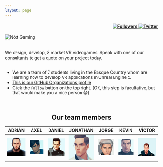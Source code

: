 ```yaml
---
layout: page
---
```


<h4 align="right">
<a href="https://github.com/Nott-Gaming">
<img src="https://img.shields.io/github/followers/Nott-Gaming?style=social" alt="Followers">
</a><a href="https://twitter.com/thenottgaming"><img src="https://nott-gaming.github.io/assets/images/icon/twitter.svg" alt="Twitter"></a>
</h4>

<div class="flex-container">
  <div class="flex-child">
    <img src="assets/images/icon/favicon.ico" alt="Nótt Gaming" width="128" height="128">
  </div>
  <div class="flex-child">
    <br/><br/>
    We design, develop, & market VR videogames. Speak with one of our consultants to get a quote on your project today.
  </div>
</div>

<br/>

* We are a team of 7 students living in the Basque Country whom are learning how to develop VR applications in Unreal Engine 5.
* [This is our GitHub Organizations profile](https://github.com/Nott-Gaming)
* Click the `Follow` button on the top right. (OK, this step is facultative, but that would make you a nice person 😁)

<br/>

## <center>Our team members</center>

| <center>ADRIÁN</center>                                                  | <center>AXEL</center>                                                 | <center>DANIEL</center> | <center>JONATHAN</center> | <center>JORGE</center> | <center>KEVIN</center> | <center>VÍCTOR</center>                                                   |
|--------------------------------------------------------------------------|-----------------------------------------------------------------------|--------------------------------------------------------------------|-------------------------------------------------------------------------|------------------------------------------------------------------|------------------------------------------------------------------|---------------------------------------------------------------------------|
| [<img src="assets/images/Adri_agent.png" width="100" />](aboutus#ADRIAN) | [<img src="assets/images/Axel_agent.png" width="100"/>](aboutus#AXEL) | [<img src="assets/images/Daniel_agent.png" width="100"/>](aboutus#DANIEL) | [<img src="assets/images/Jonathan_agent.png" width="100"/>](aboutus#JONATHAN) | [<img src="assets/images/Jorge_agent.png" width="100"/>](aboutus#JORGE) | [<img src="assets/images/Kevin_agent.png" width="100"/>](aboutus#KEVIN) | [<img src="assets/images/Victor_agent.png" width="100"/>](aboutus#VICTOR) |

 